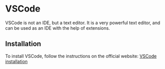 # VSCode

VSCode is not an IDE, but a text editor. It is a very powerful text editor, and can be used as an IDE with the help of extensions.

## Installation

To install VSCode, follow the instructions on the official website:
[VSCode installation](https://code.visualstudio.com/docs/setup/setup-overview)
